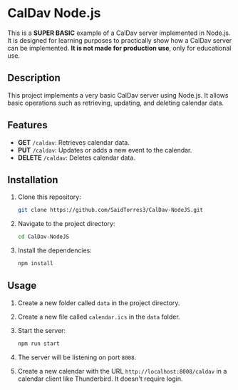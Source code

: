 # CalDav Node.js

This is a **SUPER BASIC** example of a CalDav server implemented in Node.js. It is designed for learning purposes to practically show how a CalDav server can be implemented. **It is not made for production use**, only for educational use.

## Description

This project implements a very basic CalDav server using Node.js. It allows basic operations such as retrieving, updating, and deleting calendar data.

## Features

- **GET** `/caldav`: Retrieves calendar data.
- **PUT** `/caldav`: Updates or adds a new event to the calendar.
- **DELETE** `/caldav`: Deletes calendar data.

## Installation

1. Clone this repository:
    ```bash
    git clone https://github.com/SaidTorres3/CalDav-NodeJS.git
    ```
2. Navigate to the project directory:
    ```bash
    cd CalDav-NodeJS
    ```
3. Install the dependencies:
    ```bash
    npm install
    ```

## Usage

1. Create a new folder called `data` in the project directory.

2. Create a new file called `calendar.ics` in the `data` folder.

3. Start the server:
    ```bash
    npm run start
    ```
4. The server will be listening on port `8008`.

5. Create a new calendar with the URL `http://localhost:8008/caldav` in a calendar client like Thunderbird. It doesn't require login.